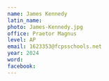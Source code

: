 ```yaml
---
name: James Kennedy
latin_name: 
photo: James-Kennedy.jpg
office: Praetor Magnus
level: AP 
email: 1623353@fcpsschools.net
year: 2024
word: 
facebook: 
---
```


